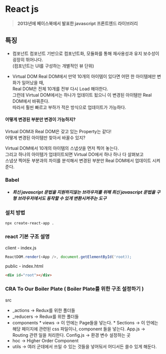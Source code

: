 # React js
> **2013년에 페이스북에서 발표한 javascript 프론트엔드 라이브러리**

## 특징 
* 컴포넌트 
컴포넌트 기반으로 컴포넌트화, 모듈화를 통해 재사용성과 유지 보수성이 굉장히 뛰어나다. <br>
(컴포넌트는 UI를 구성하는 개별적인 뷰 단위)

* Virtual DOM 
Real DOM에서 만약 10개의 아이템이 있다면 어떤 한 아이템에만 변화가 일어났을 때,<br>
Real DOM은 전체 10개를 전부 다시 Load 해야한다.<br>
그런데 Virtual DOM에서는 하나가 업데이트 됬으니 이 변경된 아이템만 Real DOM에서 바꿔준다.<br>
따라서 훨씬 빠르고 부하가 적은 방식으로 업데이트가 가능하다.

#### 어떻게 변경된 부분만 변경이 가능하지?
Virtual DOM과 Real DOM은 갖고 있는 Property는 같다!<br>
어떻게 변경된 아이템만 찾아서 바꿀수 있지?<br>

Virtual DOM에서 10개의 아이템의 스냅샷을 먼저 찍어 놓는다. <br>
그리고 하나의 아이템가 업데이트되면 Virtual DO에서 하나 하나 다 살펴보고<br>
스냅샷 찍어둔 부분과의 차이를 분석해서 변경된 부분만 Real DOM에서 업데이트 시켜준다.


### Babel 
* ##### 최신 javascript 문법을 지원하지않는 브라우저를 위해 최신 javascript 문법을 구형 브라우저에서도 동작할 수 있게 변환시켜주는 도구


### 설치 방법

```
npx create-react-app .
```

### react 기본 구조 설명

client - index.js
```js
ReactDOM.render(<App />, document.getElementById('root));
```

public - index.html

```html
<div id="root"></div>
```



### CRA To Our Boiler Plate  ( Boiler Plate를 위한 구조 설정하기 )

src 
  * _actions -> Redux를 위한 폴더들
  * _reducers -> Redux를 위한 폴더들
  * components 
        * views -> 이 안에는 Page들을 넣는다.
          * Sections -> 이 안에는 해당 페이지에 관련된 css 파일이나, component 들을 넣는다.
        App.js -> Routing 관련 일을 처리한다.
        Config.js -> 환경 변수 설정하는 곳
  * hoc -> Higher Order Component
  * utils -> 여러 군데에서 쓰일 수 있는 것들을 넣어둬서 어디서든 쓸수 있게 해둔다.
